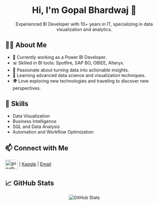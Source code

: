 <!-- README.md -->
<h1 align="center">Hi, I'm Gopal Bhardwaj 👋</h1>

<p align="center">
  Experienced BI Developer with 10+ years in IT, specializing in data visualization and analytics.
</p>

<h2>👨‍💻 About Me</h2>
<ul>
  <li>💼 Currently working as a Power BI Developer.</li>
  <li>📊 Skilled in BI tools: Spotfire, SAP BO, OBIEE, Alteryx.</li>
  <li>🎯 Passionate about turning data into actionable insights.</li>
  <li>🌱 Learning advanced data science and visualization techniques.</li>
  <li>🌍 Love exploring new technologies and traveling to discover new perspectives.</li>
</ul>

<h2>🚀 Skills</h2>
<ul>
  <li>Data Visualization</li>
  <li>Business Intelligence</li>
  <li>SQL and Data Analysis</li>
  <li>Automation and Workflow Optimization</li>
</ul>

<h2>📫 Connect with Me</h2>
<p>
  <a href="https://www.linkedin.com/in/gopal-bhardwaj/" target="_blank"><img align="center" src="https://cdn.jsdelivr.net/npm/simple-icons@3.0.1/icons/linkedin.svg" alt="gopalbhardwaj" height="30" width="40" /></a> | 
  <a href="https://www.kaggle.com/gopalbhardwaj" target="_blank">Kaggle</a> | 
  <a href="mailto:gopalbhardwaj007@gmail.com">Email</a>
</p>

<h2>📈 GitHub Stats</h2>
<p align="center"> <img src="https://github-readme-stats.vercel.app/api?username=your-github-username&show_icons=true&theme=radical" alt="GitHub Stats" /></p>
